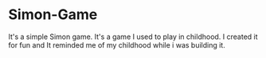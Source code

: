 # Simon-Game
It's a simple Simon game. It's a game I used to play in childhood. I created it for fun and It reminded me of my childhood while i was building it.

